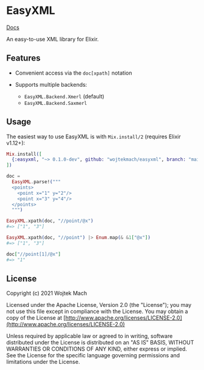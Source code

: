# EasyXML

[Docs](http://wojtekmach.pl/docs/easyxml)

<!-- MDOC !-->

An easy-to-use XML library for Elixir.

## Features

  * Convenient access via the `doc[xpath]` notation

  * Supports multiple backends:

      * `EasyXML.Backend.Xmerl` (default)
      * `EasyXML.Backend.Saxmerl`

## Usage

The easiest way to use EasyXML is with `Mix.install/2` (requires Elixir v1.12+):

```elixir
Mix.install([
  {:easyxml, "~> 0.1.0-dev", github: "wojtekmach/easyxml", branch: "main"}
])

doc =
  EasyXML.parse!("""
  <points>
    <point x="1" y="2"/>
    <point x="3" y="4"/>
  </points>
  """)

EasyXML.xpath(doc, "//point/@x")
#=> ["1", "3"]

EasyXML.xpath(doc, "//point") |> Enum.map(& &1["@x"])
#=> ["1", "3"]

doc["//point[1]/@x"]
#=> "1"
```

<!-- MDOC !-->

## License

Copyright (c) 2021 Wojtek Mach

Licensed under the Apache License, Version 2.0 (the "License");
you may not use this file except in compliance with the License.
You may obtain a copy of the License at [http://www.apache.org/licenses/LICENSE-2.0](http://www.apache.org/licenses/LICENSE-2.0)

Unless required by applicable law or agreed to in writing, software
distributed under the License is distributed on an "AS IS" BASIS,
WITHOUT WARRANTIES OR CONDITIONS OF ANY KIND, either express or implied.
See the License for the specific language governing permissions and
limitations under the License.
